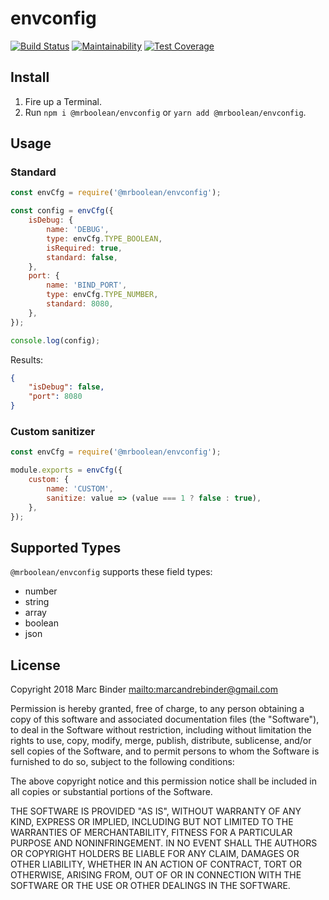 # envconfig

[![Build Status](https://travis-ci.org/MrBoolean/envconfig.svg?branch=master)](https://travis-ci.org/MrBoolean/envconfig) [![Maintainability](https://api.codeclimate.com/v1/badges/d78a9e4a4d079f980c01/maintainability)](https://codeclimate.com/github/MrBoolean/envconfig/maintainability) [![Test Coverage](https://api.codeclimate.com/v1/badges/d78a9e4a4d079f980c01/test_coverage)](https://codeclimate.com/github/MrBoolean/envconfig/test_coverage)

## Install

1. Fire up a Terminal.
1. Run `npm i @mrboolean/envconfig` or `yarn add @mrboolean/envconfig`.

## Usage

### Standard

```javascript
const envCfg = require('@mrboolean/envconfig');

const config = envCfg({
    isDebug: {
        name: 'DEBUG',
        type: envCfg.TYPE_BOOLEAN,
        isRequired: true,
        standard: false,
    },
    port: {
        name: 'BIND_PORT',
        type: envCfg.TYPE_NUMBER,
        standard: 8080,
    },
});

console.log(config);
```

Results:

```json
{
    "isDebug": false,
    "port": 8080
}
```

### Custom sanitizer

```javascript
const envCfg = require('@mrboolean/envconfig');

module.exports = envCfg({
    custom: {
        name: 'CUSTOM',
        sanitize: value => (value === 1 ? false : true),
    },
});
```

## Supported Types

`@mrboolean/envconfig` supports these field types:

* number
* string
* array
* boolean
* json

## License

Copyright 2018 Marc Binder <mailto:marcandrebinder@gmail.com>

Permission is hereby granted, free of charge, to any person obtaining a copy of this software and associated documentation files (the "Software"), to deal in the Software without restriction, including without limitation the rights to use, copy, modify, merge, publish, distribute, sublicense, and/or sell copies of the Software, and to permit persons to whom the Software is furnished to do so, subject to the following conditions:

The above copyright notice and this permission notice shall be included in all copies or substantial portions of the Software.

THE SOFTWARE IS PROVIDED "AS IS", WITHOUT WARRANTY OF ANY KIND, EXPRESS OR IMPLIED, INCLUDING BUT NOT LIMITED TO THE WARRANTIES OF MERCHANTABILITY, FITNESS FOR A PARTICULAR PURPOSE AND NONINFRINGEMENT. IN NO EVENT SHALL THE AUTHORS OR COPYRIGHT HOLDERS BE LIABLE FOR ANY CLAIM, DAMAGES OR OTHER LIABILITY, WHETHER IN AN ACTION OF CONTRACT, TORT OR OTHERWISE, ARISING FROM, OUT OF OR IN CONNECTION WITH THE SOFTWARE OR THE USE OR OTHER DEALINGS IN THE SOFTWARE.
